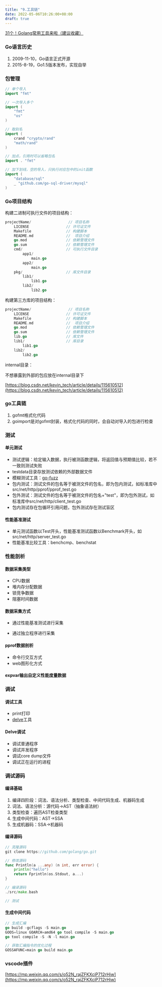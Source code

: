 ```yaml
---
title: "9.工具链"
date: 2022-05-06T10:26:00+08:00
draft: true
---
```

[31个！Golang常用工具来啦（建议收藏）](https://mp.weixin.qq.com/s/JH6_UB1NJ5HWquN7biBLRQ)

### Go语言历史

1. 2009-11-10，Go语言正式开源
2. 2015-8-19，Go1.5版本发布，实现自举

### 包管理

```go
// 单个导入
import "fmt"

// 一次导入多个
import (
	"fmt"
    "os"
)

// 取别名
import (
    crand "crypto/rand"
	"math/rand"
)

// 加点，引用时可以省略包名
import . "fmt"

// 加下划线，空的导入，只执行对应包中的init函数
import (
	"database/sql"
    _ "github.com/go-sql-driver/mysql"
)
```

### Go项目结构

构建二进制可执行文件的项目结构：

```go
projectName/				 // 项目名称
	LICENSE					// 许可证文件
	Makefile				// 构建脚本
	README.md 				//  项目介绍
	go.mod					// 依赖管理文件
	go.sum					// 依赖管理文件
	cmd/					// 可执行文件目录
		app1/
			main.go
		app2/
			main.go
	pkg/					// 库文件目录
		lib1/
			lib1.go
		lib2/
			lib2.go
```

构建第三方库的项目结构：

```go
projectName/				 // 项目名称
	LICENSE					// 许可证文件
	Makefile				// 构建脚本
	README.md 				//  项目介绍
	go.mod					// 依赖管理文件
	go.sum					// 依赖管理文件
	lib.go					// 库文件
	lib1/					// 库目录
		lib1.go
	lib2/
		lib2.go
```

internal目录：

不想暴露到外部的包应放在internal目录下

[https://blog.csdn.net/kevin_tech/article/details/115610512](https://blog.csdn.net/kevin_tech/article/details/115610512)

### go工具链

1. gofmt格式化代码
2. goimport是对gofmt封装，格式化代码的同时，会自动对导入的包进行检查

### 测试

#### 单元测试

- 测试逻辑：给定输入数据，执行被测函数逻辑，将返回值与预期值比较，若不一致则测试失败
- testdata目录存放测试依赖的外部数据文件
- 模糊测试工具：[go-fuzz](https://github.com/dvyukov/go-fuzz)
- 包内测试：测试文件的包名等于被测文件的包名，即为包内测试，如标准库中src/net/http/pprof/pprof_test.go
- 包外测试：测试文件的包名等于被测文件的包名+"test"，即为包外测试，如标准库中src/net/http/client_test.go
- 包内测试存在包循环引用问题，包外测试存在测试盲区

#### 性能基准测试

- 单元测试函数以Test开头，性能基准测试函数以Benchmark开头，如src/net/http/server_test.go
- 性能基准比较工具：benchcmp、benchstat

### 性能剖析

#### 数据采集类型

- CPU数据
- 堆内存分配数据
- 锁竞争数据
- 阻塞时间数据

#### 数据采集方式

- 通过性能基准测试进行采集

- 通过独立程序进行采集

#### pprof数据剖析

- 命令行交互方式
- web图形化方式

#### expvar输出自定义性能度量数据

### 调试

#### 调试工具

- print打印
- [delve](https://github.com/go-delve/delve)工具

#### Delve调试

- 调试普通程序
- 调试并发程序
- 调试core dump文件
- 调试正在运行的进程

### 调试源码

#### 编译基础

1. 编译四阶段：词法、语法分析、类型检查、中间代码生成、机器码生成
2. 词法、语法分析：源代码->AST（抽象语法树）
3. 类型检查：遍历AST检查类型
4. 生成中间代码：AST->SSA
5. 生成机器码：SSA->机器码

#### 编译源码

```go
// 克隆源码
git clone https://github.com/golang/go.git

// 修改源码
func Println(a ...any) (n int, err error) {
    println("hello")
	return Fprintln(os.Stdout, a...)
}

// 编译源码
./src/make.bash

// 测试
```

#### 生成中间代码

```go
// 生成汇编
go build -gcflags -S main.go
GOOS=linux GOARCH=amd64 go tool compile -S main.go
go tool compile -S -N -l main.go

// 获取汇编指令的优化过程
GOSSAFUNC=main go build main.go
```

### vscode插件

[https://mp.weixin.qq.com/s/o52N_rajZFKXciP712rHiw](https://mp.weixin.qq.com/s/o52N_rajZFKXciP712rHiw)
